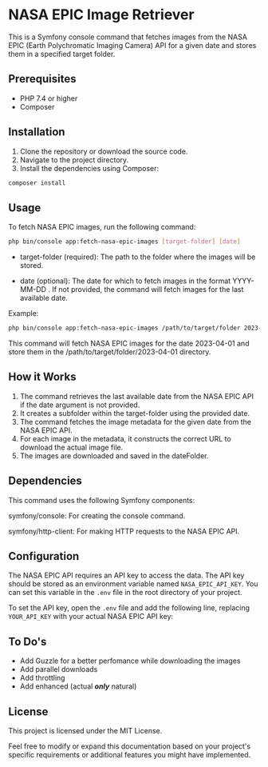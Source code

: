 # NASA EPIC Image Retriever

This is a Symfony console command that fetches images from the NASA EPIC (Earth Polychromatic Imaging Camera) API for a given date and stores them in a specified target folder.

## Prerequisites

* PHP 7.4 or higher
* Composer

## Installation

1. Clone the repository or download the source code.
2. Navigate to the project directory.
3. Install the dependencies using Composer:

```bash
composer install
```

## Usage

To fetch NASA EPIC images, run the following command:

```bash
php bin/console app:fetch-nasa-epic-images [target-folder] [date]
```

* target-folder
 (required): The path to the folder where the images will be stored.

* date
 (optional): The date for which to fetch images in the format 
YYYY-MM-DD
. If not provided, the command will fetch images for the last available date.

Example:

```bash
php bin/console app:fetch-nasa-epic-images /path/to/target/folder 2023-04-01
```

This command will fetch NASA EPIC images for the date 2023-04-01 and store them in the /path/to/target/folder/2023-04-01 directory.

## How it Works

1. The command retrieves the last available date from the NASA EPIC API if the date argument is not provided.
2. It creates a subfolder within the target-folder using the provided date.
3. The command fetches the image metadata for the given date from the NASA EPIC API.
4. For each image in the metadata, it constructs the correct URL to download the actual image file.
5. The images are downloaded and saved in the dateFolder.

## Dependencies

This command uses the following Symfony components:

symfony/console: For creating the console command.

symfony/http-client: For making HTTP requests to the NASA EPIC API.

## Configuration

The NASA EPIC API requires an API key to access the data. The API key should be stored as an environment variable named `NASA_EPIC_API_KEY`. You can set this variable in the `.env` file in the root directory of your project.

To set the API key, open the `.env` file and add the following line, replacing `YOUR_API_KEY` with your actual NASA EPIC API key:

## To Do's

* Add Guzzle for a better perfomance while downloading the images
* Add parallel downloads
* Add throttling
* Add enhanced (actual ***only*** natural)

## License

This project is licensed under the MIT License.

Feel free to modify or expand this documentation based on your project's specific requirements or additional features you might have implemented.